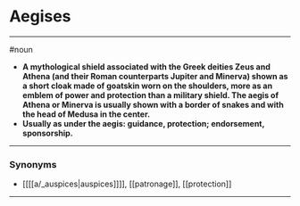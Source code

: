 # Aegises
---
#noun
- **A mythological shield associated with the Greek deities Zeus and Athena (and their Roman counterparts Jupiter and Minerva) shown as a short cloak made of goatskin worn on the shoulders, more as an emblem of power and protection than a military shield. The aegis of Athena or Minerva is usually shown with a border of snakes and with the head of Medusa in the center.**
- **Usually as under the aegis: guidance, protection; endorsement, sponsorship.**
---
### Synonyms
- [[[[a/_auspices|auspices]]]], [[patronage]], [[protection]]
---
